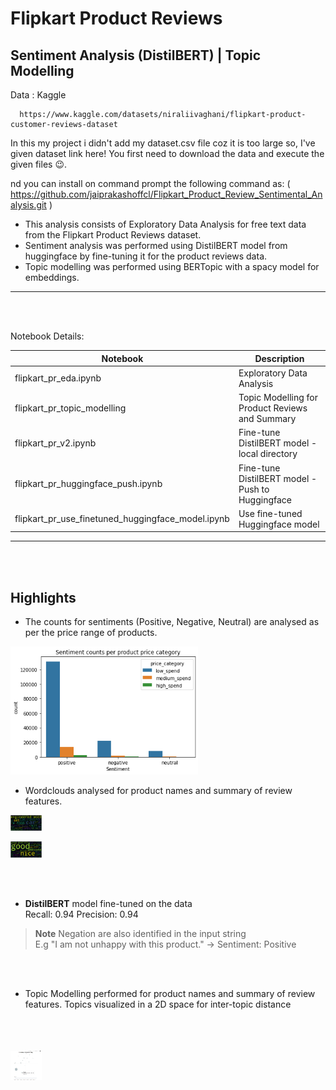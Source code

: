 # Flipkart Product Reviews

## Sentiment Analysis (DistilBERT) | Topic Modelling 

Data : Kaggle

      https://www.kaggle.com/datasets/niraliivaghani/flipkart-product-customer-reviews-dataset

In this my project i didn't add my dataset.csv file coz it is too large so, I've given dataset link here!
You first need to download the data and execute the given files 😉.

nd you can install on command prompt the following command as:
( https://github.com/jaiprakashoffcl/Flipkart_Product_Review_Sentimental_Analysis.git )
   
- This analysis consists of Exploratory Data Analysis for free text data from the Flipkart Product Reviews dataset. 
- Sentiment analysis was performed using DistilBERT model from huggingface by fine-tuning it for the product reviews data. 
- Topic modelling was performed using BERTopic with a spacy model for embeddings. 



------------------------------------------------------------------------------
<br>
<br>



Notebook Details: 


| Notebook  | Description |
| ------------- | ------------- |
| flipkart_pr_eda.ipynb  | Exploratory Data Analysis  |
| flipkart_pr_topic_modelling  | Topic Modelling for Product Reviews and Summary  |
| flipkart_pr_v2.ipynb  | Fine-tune DistilBERT model - local directory |
| flipkart_pr_huggingface_push.ipynb  | Fine-tune DistilBERT model - Push to Huggingface  |
| flipkart_pr_use_finetuned_huggingface_model.ipynb  | Use fine-tuned Huggingface model  |



------------------------------------------------------------------------------
<br>
<br>

## Highlights

- The counts for sentiments (Positive, Negative, Neutral) are analysed as per the price range of products. 

<img
  src="plots_figures/sentiment counts.png"
  alt="Sentiment Counts"
  title="Sentiment Counts"
  style="display: inline-block; margin: 0 auto; max-width: 300px">
      
- Wordclouds analysed for product names and summary of review features.

      
<img
  src="plots_figures/product name wordcloud.png"
  alt="Product Name Wordcloud"
  title="Product Name Wordcloud"
  style="display: inline-block; margin: 0 auto; max-width: 50px">
      
<img
  src="plots_figures/summary wordcloud.png"
  alt="Summary Wordcloud"
  title="Summary Name Wordcloud"
  style="display: inline-block; margin: 0 auto; max-width: 50px">
      
<br>      
<br>
      
- **DistilBERT** model fine-tuned on the data <br>
     Recall: 0.94 Precision: 0.94 <br>
> **Note**
> Negation are also identified in the input string <br>
> E.g "I am not unhappy with this product." -> Sentiment: Positive 
     
<br>
<br>      

- Topic Modelling performed for product names and summary of review features. Topics visualized in a 2D space for inter-topic distance
<br>
<br>
<br>
<img
  src="plots_figures/product_name_topic_modelling.png"
  alt="Product Name Topic Modelling"
  title="Product Name Topic Modelling"
  style="display: inline-block; margin: 0 auto; max-width: 50px">


